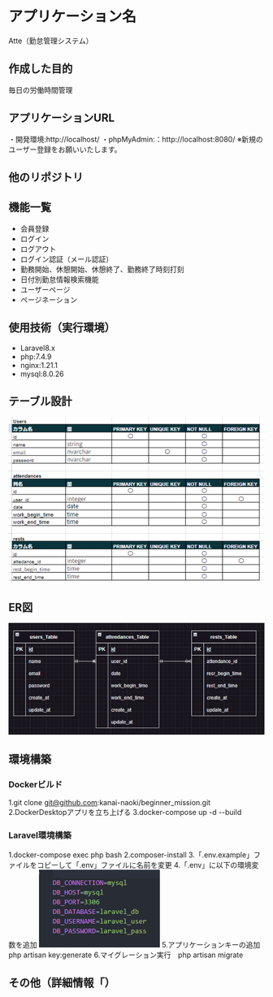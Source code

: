 # アプリケーション名
Atte（勤怠管理システム）

## 作成した目的
毎日の労働時間管理

## アプリケーションURL
・開発環境:http://localhost/
・phpMyAdmin:：http://localhost:8080/
※新規のユーザー登録をお願いいたします。

## 他のリポジトリ

## 機能一覧
- 会員登録
- ログイン
- ログアウト
- ログイン認証（メール認証）
- 勤務開始、休憩開始、休憩終了、勤務終了時刻打刻
- 日付別勤怠情報検索機能
- ユーザーページ
- ページネーション

## 使用技術（実行環境）
- Laravel8.x
- php:7.4.9
- nginx:1.21.1
- mysql:8.0.26

## テーブル設計
![alt text](image-1.png)
## ER図
![alt text](image.png)
## 環境構築
### Dockerビルド
1.git clone git@github.com:kanai-naoki/beginner_mission.git
2.DockerDesktopアプリを立ち上げる
3.docker-compose up -d --build

### Laravel環境構築
1.docker-compose exec php bash
2.composer-install
3.「.env.example」ファイルをコピーして「.env」ファイルに名前を変更
4.「.env」に以下の環境変数を追加
![alt text](image-2.png)
5.アプリケーションキーの追加 php artisan key:generate
6.マイグレーション実行　php artisan migrate
## その他（詳細情報「）

